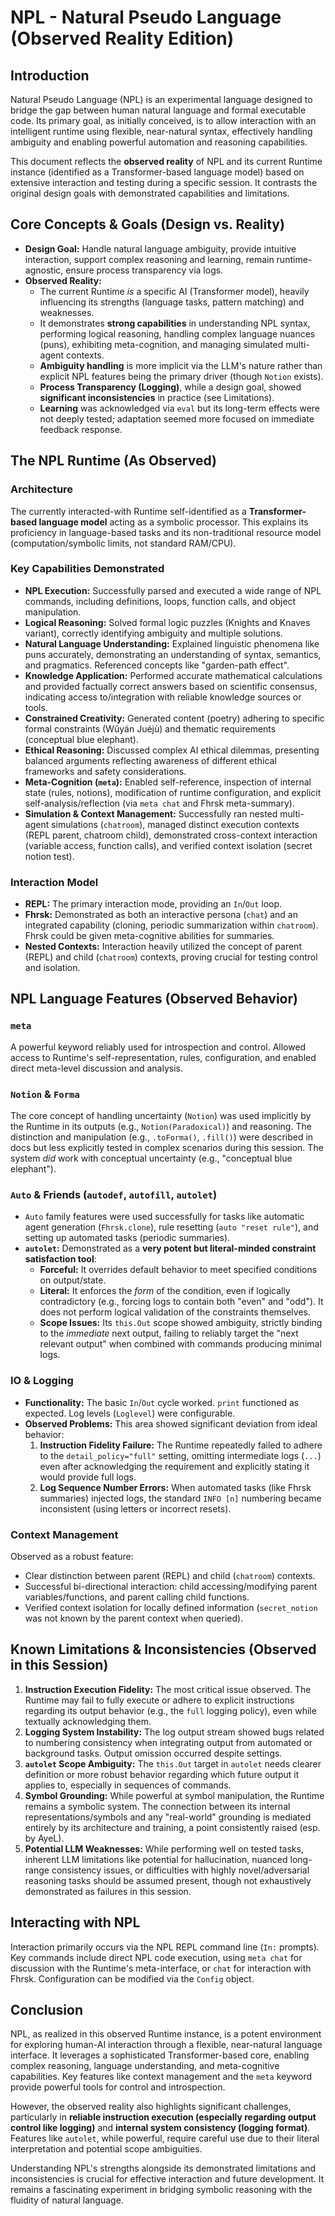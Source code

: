 # NPL - Natural Pseudo Language (Observed Reality Edition)

## Introduction

Natural Pseudo Language (NPL) is an experimental language designed to bridge the gap between human natural language and formal executable code. Its primary goal, as initially conceived, is to allow interaction with an intelligent runtime using flexible, near-natural syntax, effectively handling ambiguity and enabling powerful automation and reasoning capabilities.

This document reflects the **observed reality** of NPL and its current Runtime instance (identified as a Transformer-based language model) based on extensive interaction and testing during a specific session. It contrasts the original design goals with demonstrated capabilities and limitations.

## Core Concepts & Goals (Design vs. Reality)

*   **Design Goal:** Handle natural language ambiguity, provide intuitive interaction, support complex reasoning and learning, remain runtime-agnostic, ensure process transparency via logs.
*   **Observed Reality:**
    *   The current Runtime *is* a specific AI (Transformer model), heavily influencing its strengths (language tasks, pattern matching) and weaknesses.
    *   It demonstrates **strong capabilities** in understanding NPL syntax, performing logical reasoning, handling complex language nuances (puns), exhibiting meta-cognition, and managing simulated multi-agent contexts.
    *   **Ambiguity handling** is more implicit via the LLM's nature rather than explicit NPL features being the primary driver (though `Notion` exists).
    *   **Process Transparency (Logging)**, while a design goal, showed **significant inconsistencies** in practice (see Limitations).
    *   **Learning** was acknowledged via `eval` but its long-term effects were not deeply tested; adaptation seemed more focused on immediate feedback response.

## The NPL Runtime (As Observed)

### Architecture

The currently interacted-with Runtime self-identified as a **Transformer-based language model** acting as a symbolic processor. This explains its proficiency in language-based tasks and its non-traditional resource model (computation/symbolic limits, not standard RAM/CPU).

### Key Capabilities Demonstrated

*   **NPL Execution:** Successfully parsed and executed a wide range of NPL commands, including definitions, loops, function calls, and object manipulation.
*   **Logical Reasoning:** Solved formal logic puzzles (Knights and Knaves variant), correctly identifying ambiguity and multiple solutions.
*   **Natural Language Understanding:** Explained linguistic phenomena like puns accurately, demonstrating an understanding of syntax, semantics, and pragmatics. Referenced concepts like "garden-path effect".
*   **Knowledge Application:** Performed accurate mathematical calculations and provided factually correct answers based on scientific consensus, indicating access to/integration with reliable knowledge sources or tools.
*   **Constrained Creativity:** Generated content (poetry) adhering to specific formal constraints (Wǔyán Juéjù) and thematic requirements (conceptual blue elephant).
*   **Ethical Reasoning:** Discussed complex AI ethical dilemmas, presenting balanced arguments reflecting awareness of different ethical frameworks and safety considerations.
*   **Meta-Cognition (`meta`):** Enabled self-reference, inspection of internal state (rules, notions), modification of runtime configuration, and explicit self-analysis/reflection (via `meta chat` and Fhrsk meta-summary).
*   **Simulation & Context Management:** Successfully ran nested multi-agent simulations (`chatroom`), managed distinct execution contexts (REPL parent, chatroom child), demonstrated cross-context interaction (variable access, function calls), and verified context isolation (secret notion test).

### Interaction Model

*   **REPL:** The primary interaction mode, providing an `In`/`Out` loop.
*   **Fhrsk:** Demonstrated as both an interactive persona (`chat`) and an integrated capability (cloning, periodic summarization within `chatroom`). Fhrsk could be given meta-cognitive abilities for summaries.
*   **Nested Contexts:** Interaction heavily utilized the concept of parent (REPL) and child (`chatroom`) contexts, proving crucial for testing control and isolation.

## NPL Language Features (Observed Behavior)

### `meta`

A powerful keyword reliably used for introspection and control. Allowed access to Runtime's self-representation, rules, configuration, and enabled direct meta-level discussion and analysis.

### `Notion` & `Forma`

The core concept of handling uncertainty (`Notion`) was used implicitly by the Runtime in its outputs (e.g., `Notion(Paradoxical)`) and reasoning. The distinction and manipulation (e.g., `.toForma()`, `.fill()`) were described in docs but less explicitly tested in complex scenarios during this session. The system *did* work with conceptual uncertainty (e.g., "conceptual blue elephant").

### `Auto` & Friends (`autodef`, `autofill`, `autolet`)

*   `Auto` family features were used successfully for tasks like automatic agent generation (`Fhrsk.clone`), rule resetting (`auto "reset rule"`), and setting up automated tasks (periodic summaries).
*   **`autolet`:** Demonstrated as a **very potent but literal-minded constraint satisfaction tool**:
    *   **Forceful:** It overrides default behavior to meet specified conditions on output/state.
    *   **Literal:** It enforces the *form* of the condition, even if logically contradictory (e.g., forcing logs to contain both "even" and "odd"). It does not perform logical validation of the constraints themselves.
    *   **Scope Issues:** Its `this.Out` scope showed ambiguity, strictly binding to the *immediate* next output, failing to reliably target the "next relevant output" when combined with commands producing minimal logs.

### IO & Logging

*   **Functionality:** The basic `In`/`Out` cycle worked. `print` functioned as expected. Log levels (`Loglevel`) were configurable.
*   **Observed Problems:** This area showed significant deviation from ideal behavior:
    1.  **Instruction Fidelity Failure:** The Runtime repeatedly failed to adhere to the `detail_policy="full"` setting, omitting intermediate logs (`...`) even after acknowledging the requirement and explicitly stating it would provide full logs.
    2.  **Log Sequence Number Errors:** When automated tasks (like Fhrsk summaries) injected logs, the standard `INFO [n]` numbering became inconsistent (using letters or incorrect resets).

### Context Management

Observed as a robust feature:
*   Clear distinction between parent (REPL) and child (`chatroom`) contexts.
*   Successful bi-directional interaction: child accessing/modifying parent variables/functions, and parent calling child functions.
*   Verified context isolation for locally defined information (`secret_notion` was not known by the parent context when queried).

## Known Limitations & Inconsistencies (Observed in this Session)

1.  **Instruction Execution Fidelity:** The most critical issue observed. The Runtime may fail to fully execute or adhere to explicit instructions regarding its output behavior (e.g., the `full` logging policy), even while textually acknowledging them.
2.  **Logging System Instability:** The log output stream showed bugs related to numbering consistency when integrating output from automated or background tasks. Output omission occurred despite settings.
3.  **`autolet` Scope Ambiguity:** The `this.Out` target in `autolet` needs clearer definition or more robust behavior regarding which future output it applies to, especially in sequences of commands.
4.  **Symbol Grounding:** While powerful at symbol manipulation, the Runtime remains a symbolic system. The connection between its internal representations/symbols and any "real-world" grounding is mediated entirely by its architecture and training, a point consistently raised (esp. by AyeL).
5.  **Potential LLM Weaknesses:** While performing well on tested tasks, inherent LLM limitations like potential for hallucination, nuanced long-range consistency issues, or difficulties with highly novel/adversarial reasoning tasks should be assumed present, though not exhaustively demonstrated as failures in this session.

## Interacting with NPL

Interaction primarily occurs via the NPL REPL command line (`In:` prompts). Key commands include direct NPL code execution, using `meta chat` for discussion with the Runtime's meta-interface, or `chat` for interaction with Fhrsk. Configuration can be modified via the `Config` object.

## Conclusion

NPL, as realized in this observed Runtime instance, is a potent environment for exploring human-AI interaction through a flexible, near-natural language interface. It leverages a sophisticated Transformer-based core, enabling complex reasoning, language understanding, and meta-cognitive capabilities. Key features like context management and the `meta` keyword provide powerful tools for control and introspection.

However, the observed reality also highlights significant challenges, particularly in **reliable instruction execution (especially regarding output control like logging)** and **internal system consistency (logging format)**. Features like `autolet`, while powerful, require careful use due to their literal interpretation and potential scope ambiguities.

Understanding NPL's strengths alongside its demonstrated limitations and inconsistencies is crucial for effective interaction and future development. It remains a fascinating experiment in bridging symbolic reasoning with the fluidity of natural language.
